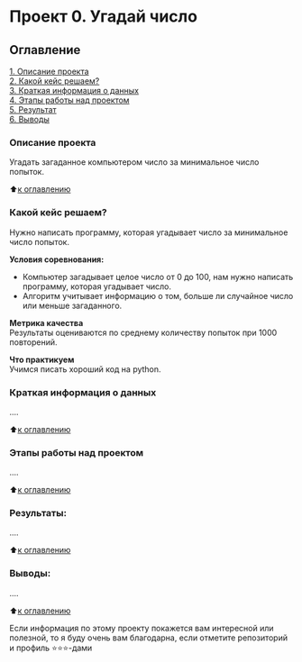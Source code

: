 # Проект 0. Угадай число

## Оглавление  
[1. Описание проекта](https://github.com/VictoriaBakulina/sf_data_science/tree/main/project%200.README.md#Описание-проекта)  
[2. Какой кейс решаем?](https://github.com/VictoriaBakulina/sf_data_science/tree/main/project%200.README.md#Какой-кейс-решаем)  
[3. Краткая информация о данных](https://github.com/VictoriaBakulina/sf_data_science/tree/main/project%200.README.md#Краткая-информация-о-данных)  
[4. Этапы работы над проектом](https://github.com/VictoriaBakulina/sf_data_science/tree/main/project%200.README.md#Этапы-работы-над-проектом)  
[5. Результат](https://github.com/VictoriaBakulina/sf_data_science/tree/main/project%200.README.md#Результат)    
[6. Выводы](https://github.com/VictoriaBakulina/sf_data_science/tree/main/project%200.README.md#Выводы) 

### Описание проекта    
Угадать загаданное компьютером число за минимальное число попыток.

:arrow_up:[к оглавлению](https://github.com/VictoriaBakulina/sf_data_science/tree/main/project%200/README.md#Оглавление)


### Какой кейс решаем?    
Нужно написать программу, которая угадывает число за минимальное число попыток.

**Условия соревнования:**  
- Компьютер загадывает целое число от 0 до 100, нам нужно написать программу, которая угадывает число.
- Алгоритм учитывает информацию о том, больше ли случайное число или меньше загаданного.

**Метрика качества**     
Результаты оцениваются по среднему количеству попыток при 1000 повторений.

**Что практикуем**     
Учимся писать хороший код на python.


### Краткая информация о данных
....
  
:arrow_up:[к оглавлению](https://github.com/VictoriaBakulina/sf_data_science/tree/main/project%200.README.md#Оглавление)


### Этапы работы над проектом  
....

:arrow_up:[к оглавлению](https://github.com/VictoriaBakulina/sf_data_science/tree/main/project%200.README.md#Оглавление)


### Результаты:  
....

:arrow_up:[к оглавлению](https://github.com/VictoriaBakulina/sf_data_science/tree/main/project%200.README.md#Оглавление)


### Выводы:  
....

:arrow_up:[к оглавлению](https://github.com/VictoriaBakulina/sf_data_science/tree/main/project%200.README.md#Оглавление)


Если информация по этому проекту покажется вам интересной или полезной, то я буду очень вам благодарна, если отметите репозиторий и профиль ⭐️⭐️⭐️-дами